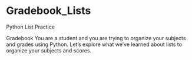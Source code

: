 # Gradebook_Lists
Python List Practice


Gradebook
You are a student and you are trying to organize your subjects and grades using Python. Let’s explore what we’ve learned about lists to organize your subjects and scores.
